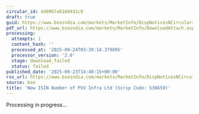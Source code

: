 ```yaml
---
circular_id: 4d8967a610d431c9
draft: true
guid: https://www.bseindia.com/markets/MarketInfo/DispNoticesNCirculars.aspx?Noticeid={29BBF0F5-2DB9-453B-B547-F831471F9C86}&noticeno=20250923-72&dt=09/23/2025&icount=72&totcount=84&flag=0
pdf_url: https://www.bseindia.com/markets/MarketInfo/DownloadAttach.aspx?id=20250923-72&attachedId=
processing:
  attempts: 1
  content_hash: ''
  processed_at: '2025-09-24T03:39:14.379895'
  processor_version: '2.0'
  stage: download_failed
  status: failed
published_date: '2025-09-23T14:40:15+00:00'
rss_url: https://www.bseindia.com/markets/MarketInfo/DispNoticesNCirculars.aspx?Noticeid={29BBF0F5-2DB9-453B-B547-F831471F9C86}&noticeno=20250923-72&dt=09/23/2025&icount=72&totcount=84&flag=0
source: bse
title: 'New ISIN Number of PVV Infra Ltd (Scrip Code: 536659)'
---
```


Processing in progress...